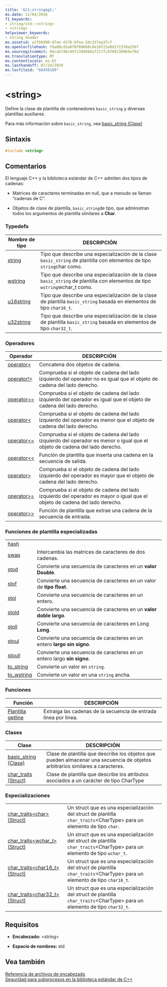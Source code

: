 ```yaml
---
title: '&lt;string&gt;'
ms.date: 11/04/2016
f1_keywords:
- string/std::<string>
- <string>
helpviewer_keywords:
- string header
ms.assetid: a2fb9d00-d7ae-4170-bfea-2dc337aa37cf
ms.openlocfilehash: fda00cd5a8f8768688c8e10f25a0d1f2370a256f
ms.sourcegitcommit: 0dcab746c49f13946b0a7317fc9769130969e76d
ms.translationtype: MT
ms.contentlocale: es-ES
ms.lasthandoff: 07/24/2019
ms.locfileid: "68459189"
---
```

# <a name="ltstringgt"></a>&lt;string&gt;

Define la clase de plantilla de contenedores `basic_string` y diversas plantillas auxiliares.

Para más información sobre `basic_string`, vea [basic_string (Clase)](../standard-library/basic-string-class.md)

## <a name="syntax"></a>Sintaxis

```cpp
#include <string>
```

## <a name="remarks"></a>Comentarios

El lenguaje C++ y la biblioteca estándar de C++ admiten dos tipos de cadenas:

- Matrices de caracteres terminadas en null, que a menudo se llaman “cadenas de C”.

- Objetos de clase de plantilla, `basic_string`de tipo, que administran todos los argumentos de plantilla similares a **Char**.

### <a name="typedefs"></a>Typedefs

|Nombre de tipo|DESCRIPCIÓN|
|-|-|
|[string](../standard-library/string-typedefs.md#string)|Tipo que describe una especialización de la clase `basic_string` de plantilla con elementos de tipo  `string`char como.|
|[wstring](../standard-library/string-typedefs.md#wstring)|Tipo que describe una especialización de la clase `basic_string` de plantilla con elementos de tipo  `wstring`wchar_t como.|
|[u16string](../standard-library/string-typedefs.md#u16string)|Tipo que describe una especialización de la clase de plantilla `basic_string` basada en elementos de tipo `char16_t`.|
|[u32string](../standard-library/string-typedefs.md#u32string)|Tipo que describe una especialización de la clase de plantilla `basic_string` basada en elementos de tipo `char32_t`.|

### <a name="operators"></a>Operadores

|Operador|DESCRIPCIÓN|
|-|-|
|[operator+](../standard-library/string-operators.md#op_add)|Concatena dos objetos de cadena.|
|[operator!=](../standard-library/string-operators.md#op_neq)|Comprueba si el objeto de cadena del lado izquierdo del operador no es igual que el objeto de cadena del lado derecho.|
|[operator==](../standard-library/string-operators.md#op_eq_eq)|Comprueba si el objeto de cadena del lado izquierdo del operador es igual que el objeto de cadena del lado derecho.|
|[operator<](../standard-library/string-operators.md#op_lt)|Comprueba si el objeto de cadena del lado izquierdo del operador es menor que el objeto de cadena del lado derecho.|
|[operator<=](../standard-library/string-operators.md#op_lt_eq)|Comprueba si el objeto de cadena del lado izquierdo del operador es menor o igual que el objeto de cadena del lado derecho.|
|[operator<\<](../standard-library/string-operators.md#op_lt_lt)|Función de plantilla que inserta una cadena en la secuencia de salida.|
|[operator>](../standard-library/string-operators.md#op_gt)|Comprueba si el objeto de cadena del lado izquierdo del operador es mayor que el objeto de cadena del lado derecho.|
|[operator>=](../standard-library/string-operators.md#op_gt_eq)|Comprueba si el objeto de cadena del lado izquierdo del operador es mayor o igual que el objeto de cadena del lado derecho.|
|[operator>>](../standard-library/string-operators.md#op_gt_gt)|Función de plantilla que extrae una cadena de la secuencia de entrada.|

### <a name="specialized-template-functions"></a>Funciones de plantilla especializadas

|||
|-|-|
|[hash]()||
|[swap](../standard-library/string-functions.md#swap)|Intercambia las matrices de caracteres de dos cadenas.|
|[stod](../standard-library/string-functions.md#stod)|Convierte una secuencia de caracteres en un **valor Double**.|
|[stof](../standard-library/string-functions.md#stof)|Convierte una secuencia de caracteres en un valor de **tipo float**.|
|[stoi](../standard-library/string-functions.md#stoi)|Convierte una secuencia de caracteres en un entero.|
|[stold](../standard-library/string-functions.md#stold)|Convierte una secuencia de caracteres en un **valor doble largo**.|
|[stoll](../standard-library/string-functions.md#stoll)|Convierte una secuencia de caracteres en Long **Long**.|
|[stoul](../standard-library/string-functions.md#stoul)|Convierte una secuencia de caracteres en un entero **largo sin signo**.|
|[stoull](../standard-library/string-functions.md#stoull)|Convierte una secuencia de caracteres en un entero largo **sin signo**.|
|[to_string](../standard-library/string-functions.md#to_string)|Convierte un valor en `string`.|
|[to_wstring](../standard-library/string-functions.md#to_wstring)|Convierte un valor en una `string` ancha.|

### <a name="functions"></a>Funciones

|Función|DESCRIPCIÓN|
|-|-|
|[Plantilla getline](../standard-library/string-functions.md#getline)|Extraiga las cadenas de la secuencia de entrada línea por línea.|

### <a name="classes"></a>Clases

|Clase|DESCRIPCIÓN|
|-|-|
|[basic_string (Clase)](../standard-library/basic-string-class.md)|Clase de plantilla que describe los objetos que pueden almacenar una secuencia de objetos arbitrarios similares a caracteres.|
|[char_traits (Struct)](../standard-library/char-traits-struct.md)|Clase de plantilla que describe los atributos asociados a un carácter de tipo CharType|

### <a name="specializations"></a>Especializaciones

|||
|-|-|
|[char_traits\<char> (Struct)](../standard-library/char-traits-char-struct.md)|Un struct que es una especialización del struct de plantilla `char_traits`\<CharType> para un elemento de tipo `char`.|
|[char_traits<wchar_t> (Struct)](../standard-library/char-traits-wchar-t-struct.md)|Un struct que es una especialización del struct de plantilla `char_traits`\<CharType> para un elemento de tipo `wchar_t`.|
|[char_traits<char16_t> (Struct)](../standard-library/char-traits-char16-t-struct.md)|Un struct que es una especialización del struct de plantilla `char_traits`\<CharType> para un elemento de tipo `char16_t`.|
|[char_traits<char32_t> (Struct)](../standard-library/char-traits-char32-t-struct.md)|Un struct que es una especialización del struct de plantilla `char_traits`\<CharType> para un elemento de tipo `char32_t`.|

## <a name="requirements"></a>Requisitos

- **Encabezado:** \<string>

- **Espacio de nombres:** std

## <a name="see-also"></a>Vea también

[Referencia de archivos de encabezado](../standard-library/cpp-standard-library-header-files.md)\
[Seguridad para subprocesos en la biblioteca estándar de C++](../standard-library/thread-safety-in-the-cpp-standard-library.md)
